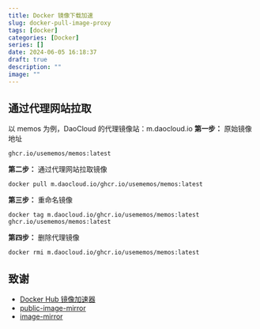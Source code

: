 ```yaml
---
title: Docker 镜像下载加速
slug: docker-pull-image-proxy
tags: [docker]
categories: [Docker]
series: []
date: 2024-06-05 16:18:37
draft: true
description: ""
image: ""
---
```


<!--more-->

## 通过代理网站拉取

以 memos 为例，DaoCloud 的代理镜像站：m.daocloud.io
**第一步：** 原始镜像地址

```
ghcr.io/usememos/memos:latest
```

**第二步：** 通过代理网站拉取镜像

```
docker pull m.daocloud.io/ghcr.io/usememos/memos:latest
```

**第三步：** 重命名镜像

```
docker tag m.daocloud.io/ghcr.io/usememos/memos:latest ghcr.io/usememos/memos:latest
```

**第四步：** 删除代理镜像

```
docker rmi m.daocloud.io/ghcr.io/usememos/memos:latest
```

## 致谢

- [Docker Hub 镜像加速器](https://gist.github.com/y0ngb1n/7e8f16af3242c7815e7ca2f0833d3ea6)
- [public-image-mirror](https://github.com/DaoCloud/public-image-mirror)
- [image-mirror](https://github.com/imdingtalk/image-mirror)
